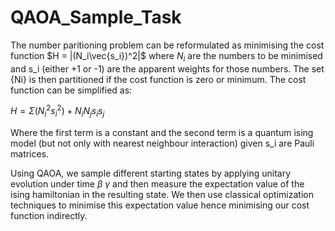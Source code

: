 # QAOA_Sample_Task

The number paritioning problem can be reformulated as minimising the cost function $H = |(N_i\vec{s_i})^2|$ where ${N_i}$ are the numbers to be minimised and s_i (either +1 or -1) are the apparent weights for those numbers. The set {Ni} is then partitioned if the cost function is zero or minimum. The cost function can be simplified as:

$H = \Sigma(N_i^2 s_i^2) + N_iN_js_is_j$

Where the first term is a constant and the second term is a quantum ising model (but not only with nearest neighbour interaction) given s_i are Pauli matrices.

Using QAOA, we sample different starting states by applying unitary evolution under time $\beta$ $\gamma$ and then measure the expectation value of the ising hamiltonian in the resulting state. We then use classical optimization techniques to minimise this expectation value hence minimising our cost function indirectly.


